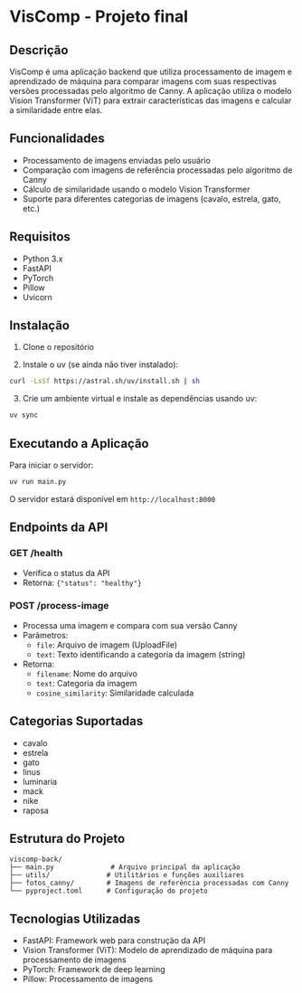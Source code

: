 # VisComp - Projeto final

## Descrição

VisComp é uma aplicação backend que utiliza processamento de imagem e aprendizado de máquina para comparar imagens com suas respectivas versões processadas pelo algoritmo de Canny. A aplicação utiliza o modelo Vision Transformer (ViT) para extrair características das imagens e calcular a similaridade entre elas.

## Funcionalidades

-   Processamento de imagens enviadas pelo usuário
-   Comparação com imagens de referência processadas pelo algoritmo de Canny
-   Cálculo de similaridade usando o modelo Vision Transformer
-   Suporte para diferentes categorias de imagens (cavalo, estrela, gato, etc.)

## Requisitos

-   Python 3.x
-   FastAPI
-   PyTorch
-   Pillow
-   Uvicorn

## Instalação

1. Clone o repositório

2. Instale o uv (se ainda não tiver instalado):

```bash
curl -LsSf https://astral.sh/uv/install.sh | sh
```

3. Crie um ambiente virtual e instale as dependências usando uv:

```bash
uv sync
```

## Executando a Aplicação

Para iniciar o servidor:

```bash
uv run main.py
```

O servidor estará disponível em `http://localhost:8000`

## Endpoints da API

### GET /health

-   Verifica o status da API
-   Retorna: `{"status": "healthy"}`

### POST /process-image

-   Processa uma imagem e compara com sua versão Canny
-   Parâmetros:
    -   `file`: Arquivo de imagem (UploadFile)
    -   `text`: Texto identificando a categoria da imagem (string)
-   Retorna:
    -   `filename`: Nome do arquivo
    -   `text`: Categoria da imagem
    -   `cosine_similarity`: Similaridade calculada

## Categorias Suportadas

-   cavalo
-   estrela
-   gato
-   linus
-   luminaria
-   mack
-   nike
-   raposa

## Estrutura do Projeto

```
viscomp-back/
├── main.py              # Arquivo principal da aplicação
├── utils/              # Utilitários e funções auxiliares
├── fotos_canny/        # Imagens de referência processadas com Canny
└── pyproject.toml      # Configuração do projeto
```

## Tecnologias Utilizadas

-   FastAPI: Framework web para construção da API
-   Vision Transformer (ViT): Modelo de aprendizado de máquina para processamento de imagens
-   PyTorch: Framework de deep learning
-   Pillow: Processamento de imagens
